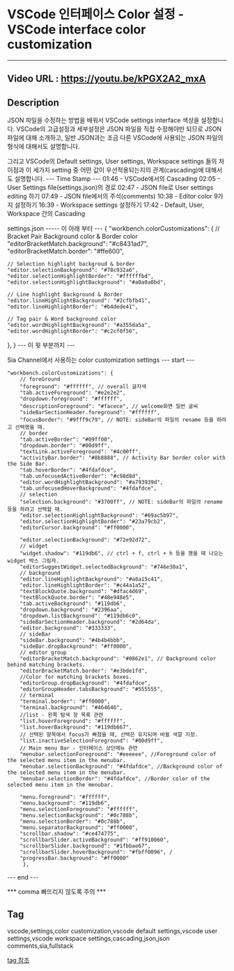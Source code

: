 # VSCode 인터페이스 Color 설정 - VSCode interface color customization
---
## Video URL : https://youtu.be/kPGX2A2_mxA

## Description
JSON 파일을 수정하는 방법을 배워서 VSCode settings interface 색상을 설정합니다. VSCode의 고급설정과 세부설정은 JSON 파일을 직접 수정해야만 되므로 JSON 파일에 대해 소개하고, 일반 JSON과는 조금 다른 VSCode에 사용되는 JSON 파일의 형식에 대해서도 설명합니다.

그리고 VSCode의 Default settings, User settings, Workspace settings 들의 차이점과 이 세가지 setting 중 어떤 값이 우선적용되는지의 관계(cascading)에 대해서도 설명합니다.
--- Time Stamp ---
01:46 - VSCode에서의 Cascading
02:05 - User Settings file(settings.json)의 경로
02:47 - JSON file로 User settings editing 하기
07:49 - JSON file에서의 주석(comments)
10:38 - Editor color 9가지 설정하기
16:39 - Workspace settings 설정하기
17:42 - Default, User, Workspace 간의 Cascading


settings.json 
----- 이 아래 부터 ---
{
  "workbench.colorCustomizations": {
    // Bracket Pair Background color & Border color
    "editorBracketMatch.background": "#c8431ad7",
    "editorBracketMatch.border": "#ffe600",

    // Selection highlight backgroud & border
    "editor.selectionBackground": "#78c932a6",
    "editor.selectionHighlightBorder": "#ffffffbd",
    "editor.selectionHighlightBackground": "#a0a0a0bd",

    // Line highlight Background & Border
    "editor.lineHighlightBackground": "#2cfbfb41",
    "editor.lineHighlightBorder": "#b4dede41",

    // Tag pair & Word background color
    "editor.wordHighlightBackground": "#a355da5a",
    "editor.wordHighlightBorder": "#c2cf0f56",
  },
}
--- 이 윗 부분까지 ---

Sia Channel에서 사용하는 color customization settings
--- start ---


    "workbench.colorCustomizations": {
        // foreGround 
        "foreground": "#ffffff", // overall 글자색
        "tab.activeForeground": "#e2e2e2",
        "dropdown.foreground": "#ffffff",
        "descriptionForeground": "#facece", // welcome화면 일반 글씨
        "sideBarSectionHeader.foreground": "#ffffff",
        "focusBorder": "#9fff9c79", // NOTE: sideBar의 파일의 rename 등을 하려고 선택했을 때.
        // border 
        "tab.activeBorder": "#09ff00",
        "dropdown.border": "#00d9ff",
        "textLink.activeForeground": "#4c00ff",
        "activityBar.border": "#8b8888", // Activity Bar border color with the Side Bar.
        "tab.hoverBorder": "#4fdafdce",
        "tab.unfocusedActiveBorder": "#c98d8d",
        "editor.wordHighlightBackground": "#a793939d",
        "tab.unfocusedHoverBackground": "#4fdafdce",
        // selection 
        "selection.background": "#3700ff", // NOTE: sideBar의 파일의 rename 등을 하려고 선택할 때.
        "editor.selectionHighlightBackground": "#69ac5b97",
        "editor.selectionHighlightBorder": "#23a79cb2",
        "editorCursor.background": "#ff0000",

        "editor.selectionBackground": "#72e92d72",
        // widget 
        "widget.shadow": "#119db6", // ctrl + f, ctrl + h 등을 했을 때 나오는 widget 박스 그림자.
        "editorSuggestWidget.selectedBackground": "#746e30a1",
        // background 
        "editor.lineHighlightBackground": "#a8a15c41",
        "editor.lineHighlightBorder": "#c44a1a52",
        "textBlockQuote.background": "#dfac4d69",
        "textBlockQuote.border": "#48e948e5",
        "tab.activeBackground": "#119db6",
        "dropdown.background": "#2396aa",
        "dropdown.listBackground": "#119db6c0",
        "sideBarSectionHeader.background": "#2d64da",
        "editor.background": "#333333",
        // sideBar 
        "sideBar.background": "#4b4b4bbb",
        "sideBar.dropBackground": "#ff0000",
        // editor group
        "editorBracketMatch.background": "#0862e1", // Background color behind matching brackets.
        "editorBracketMatch.border": "#e3bde1fd",
        //Color for matching brackets boxes.
        "editorGroup.dropBackground": "#4fdafdce",
        "editorGroupHeader.tabsBackground": "#555555",
        // terminal
        "terminal.border": "#ff0000",
        "terminal.background": "#464646",
        //list - 왼쪽 탐색 창 목록 관련
        "list.hoverForeground": "#ffffff",
        "list.hoverBackground": "#119db667",
        // 선택된 항목에서 focus가 빠졌을 때, 선택은 유지되며 바뀔 색깔 지정.
        "list.inactiveSelectionForeground": "#00d9ff",
        // Main menu Bar - 인터페이스 상단메뉴 관련
        "menubar.selectionForeground": "#eeeeee", //Foreground color of the selected menu item in the menubar.
        "menubar.selectionBackground": "#4fdafdce", //Background color of the selected menu item in the menubar.
        "menubar.selectionBorder": "#4fdafdce", //Border color of the selected menu item in the menubar.
       
        "menu.foreground": "#ffffff", 
        "menu.background": "#119db6", 
        "menu.selectionForeground": "#ffffff", 
        "menu.selectionBackground": "#0c788b",
        "menu.selectionBorder": "#0c788b",
        "menu.separatorBackground": "#ff0000",
        "scrollbar.shadow": "#ce474775", 
        "scrollbarSlider.activeBackground": "#ff910060",
        "scrollbarSlider.background": "#1fbbae67", 
        "scrollbarSlider.hoverBackground": "#fbff0096", /
        "progressBar.background": "#ff0000"
         },

--- end ---

*** comma 빠뜨리지 않도록 주의 ***

## Tag
vscode,settings,color customization,vscode default settings,vscode user settings,vscode workspace settings,cascading,json,json comments,sia,fullstack

[tag 참조](../../Youtube-tag.md)